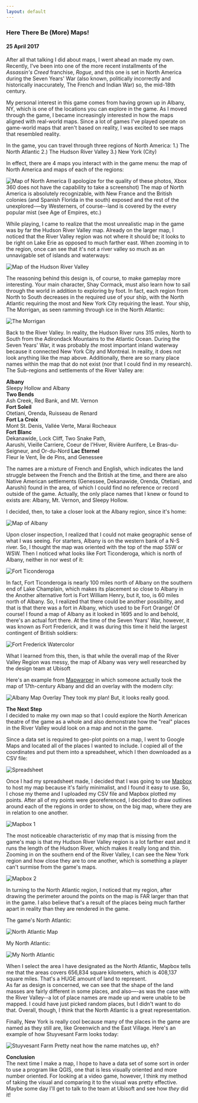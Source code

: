 ```yaml
---
layout: default
---
```

### Here There Be (More) Maps!
#### 25 April 2017

After all that talking I did about maps, I went ahead an made my own. Recently, I've been into one of the more recent installments of the *Assassin's Creed* franchise, *Rogue*, and this one is set in North America during the Seven Years' War (also known, politically incorrectly and historically inaccurately, The French and Indian War) so, the mid-18th century.

My personal interest in this game comes from having grown up in Albany, NY, which is one of the locations you can explore in the game. As I moved through the game, I became increasingly interested in how the maps aligned with real-world maps. Since a lot of games I've played operate on game-world maps that aren't based on reality, I was excited to see maps that resembled reality.

In the game, you can travel through three regions of North America:
1.) The North Atlantic
2.) The Hudson River Valley
3.) New York (City)

In effect, there are 4 maps you interact with in the game menu: the map of North America and maps of each of the regions:

<img src="images/NorthAmericaMap.jpeg" alt="Map of North America"/>  
(I apologize for the quality of these photos, Xbox 360 does not have the capability to take a screenshot)
The map of North America is absolutely recognizable, with New France and the British colonies (and Spanish Florida in the south) exposed and the rest of the unexplored-—by Westerners, of course--land is covered by the every popular mist (see Age of Empires, etc.)

While playing, I came to realize that the most unrealistic map in the game was by far the Hudson River Valley map. Already on the larger map, I noticed that the River Valley region was not where it should be; it looks to be right on Lake Erie as opposed to much farther east. When zooming in to the region, once can see that it's not a river valley so much as an unnavigable set of islands and waterways:

<img src="images/RiverValleyMap.jpeg" alt="Map of the Hudson River Valley"/>

The reasoning behind this design is, of course, to make gameplay more interesting. Your main character, Shay Cormack, must also learn how to sail through the world in addition to exploring by foot. In fact, each region from North to South decreases in the required use of your ship, with the North Atlantic requiring the most and New York City requiring the least. Your ship, The Morrigan, as seen ramming through ice in the North Atlantic:

<img src="images/Morrigan.jpg" alt="The Morrigan"/>

Back to the River Valley. In reality, the Hudson River runs 315 miles, North to South from the Adirondack Mountains to the Atlantic Ocean. During the Seven Years' War, it was probably *the* most important inland waterway because it connected New York City and Montréal. In reality, it does not look anything like the map above. Additionally, there are so many place names within the map that do not exist (nor that I could find in my research). The Sub-regions and settlements of the River Valley are:

**Albany**  
Sleepy Hollow and Albany  
**Two Bends**  
Ash Creek, Red Bank, and Mt. Vernon  
**Fort Soleil**  
Otetiani, Orenda, Ruisseau de Renard  
**Fort La Croix**  
Mont St. Denis, Vallée Verte, Marai Rocheaux  
**Fort Blanc**    
Dekanawide, Lock Cliff, Two Snake Path,  
Aarushi, Vieille Carriere, Coeur de l'Hiver,
Rivière Aurifere, Le Bras-du-Seigneur, and Or-du-Nord
**Lac Eternel**    
Fleur le Vent, Île de Pins, and Genessee

The names are a mixture of French and English, which indicates the land struggle between the French and the British at the time, and there are also Native American settlements (Genessee, Dekanawide, Orenda, Otetiani, and Aarushi) found in the area, of which I could find no reference or record outside of the game. Actually, the only place names that I knew or found to exists are: Albany, Mt. Vernon, and Sleepy Hollow.

I decided, then, to take a closer look at the Albany region, since it's home:

<img src="images/AlbanyMap.jpeg" alt="Map of Albany"/>

Upon closer inspection, I realized that I could not make geographic sense of what I was seeing. For starters, Albany is on the western bank of a N-S river. So, I thought the map was oriented with the top of the map SSW or WSW. Then I noticed what looks like Fort Ticonderoga, which is north of Albany, neither in nor west of it:

<img src="images/FortTiconderoga.jpg" alt="Fort Ticonderoga"/>

In fact, Fort Ticonderoga is nearly 100 miles north of Albany on the southern end of Lake Champlain, which makes its placement so close to Albany in the Another alternative fort is Fort William Henry, but it, too, is 60 miles north of Albany. So, I realized that there could be another possibility, and that is that there was a fort in Albany, which used to be Fort Orange! Of course! I found a map of Albany as it looked in 1695 and lo and behold, there's an actual fort there. At the time of the Seven Years' War, however, it was known as Fort Frederick, and it was during this time it held the largest contingent of British soldiers:

<img src="images/WatercolorMapAlbanyAlpha.png" alt="Fort Frederick Watercolor"/>

What I learned from this, then, is that while the overall map of the River Valley Region was messy, the map of Albany was very well researched by the design team at Ubisoft

Here's an example from [Mapwarper](mapwarper.net) in which someone actually took the map of 17th-century Albany and did an overlay with the modern city:

<img src="images/AlbanyMapOverlay.png" alt="Albany Map Overlay"/>  
They took my plan! But, it looks really good.

**The Next Step**  
I decided to make my own map so that I could explore the North American theatre of the game as a whole and also demonstrate how the "real" places in the River Valley would look on a map and not in the game.

Since a data set is required to geo-plot points on a map, I went to Google Maps and located all of the places I wanted to include. I copied all of the coordinates and put them into a spreadsheet, which I then downloaded as a CSV file:

<img src="images/Spreadsheet.png" alt="Spreadsheet"/>

Once I had my spreadsheet made, I decided that I was going to use [Mapbox](https://www.mapbox.com/) to host my map because it's fairly minimalist, and I found it easy to use. So, I chose my theme and I uploaded my CSV file and Mapbox plotted my points. After all of my points were georeferenced, I decided to draw outlines around each of the regions in order to show, on the big map, where they are in relation to one another.

<img src="images/MapboxMap1.png" alt="Mapbox 1"/>

The most noticeable characteristic of my map that is missing from the game's map is that my Hudson River Valley region is a lot farther east and it runs the length of the Hudson River, which makes it really long and thin. Zooming in on the southern end of the River Valley, I can see the New York region and how close they are to one another, which is something a player can't surmise from the game's maps.

<img src="images/MapboxMap2.png" alt="Mapbox 2"/>

In turning to the North Atlantic region, I noticed that my region, after drawing the perimeter around the points on the map is FAR larger than that in the game. I also believe that's a result of the places being much farther apart in reality than they are rendered in the game.

The game's North Atlantic:

<img src="images/NorthAtlanticMap.jpeg" alt="North Atlantic Map"/>

My North Atlantic:

<img src="images/MapboxMap3.png" alt="My North Atlantic"/>

When I select the area I have designated as the North Atlantic, Mapbox tells me that the areas covers 656,834 square kilometers, which is 408,137 square miles. That's a HUGE amount of land to represent.   
As far as design is concerned, we can see that the shape of the land masses are fairly different in some places, and also—-as was the case with the River Valley--a lot of place names are made up and were unable to be mapped. I could have just picked random places, but I didn't want to do that. Overall, though, I think that the North Atlantic is a great representation.

Finally, New York is really cool because many of the places in the game are named as they still are, like Greenwich and the East Village. Here's an example of how Stuyvesant Farm looks today:

<img src="images/MapboxMap4.png" alt="Stuyvesant Farm"/>  
Pretty neat how the name matches up, eh?

**Conclusion**  
The next time I make a map, I hope to have a data set of some sort in order to use a program like QGIS, one that is less visually oriented and more number oriented. For looking at a video game, however, I think my method of taking the visual and comparing it to the visual was pretty effective. Maybe some day I'll get to talk to the team at Ubisoft and see how *they* did it!
